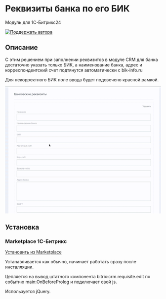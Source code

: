 # Реквизиты банка по его БИК
Модуль для 1C-Битрикс24

[![Поддержать автора](https://img.shields.io/badge/Donate-green.svg)](https://www.tinkoff.ru/sl/584TbWIipUS)

## Описание
С этим решением при заполнении реквизитов в модуле CRM для банка достаточно указать только БИК, а наименование банка, адрес и корреспондентский счет подтянутся автоматически с bik-info.ru

Для некорректного БИК поле ввода будет подсвечено красной рамкой.

![GIF](docs/example.gif)

## Установка
### Marketplace 1С-Битрикс
[Установить из Marketplace](https://marketplace.1c-bitrix.ru/solutions/prilepa.b24crmbik/)

Устанавливается как обычно, начинает работать сразу после инсталляции.

Цепляется на вывод штатного компонента bitrix:crm.requisite.edit по событию main:OnBeforeProlog и подключает свой js.

Используется jQuery.
